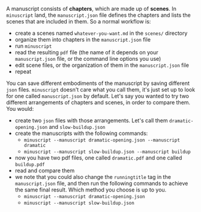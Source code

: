 A manuscript consists of **chapters**, which are made up of **scenes**. In `minuscript` land, the `manuscript.json` file defines the chapters and lists the scenes that are included in them. So a normal workflow is:

- create a scenes named `whatever-you-want.md` in the `scenes/` directory
- organize them into chapters in the `manuscript.json` file
- run `minuscript`
- read the resulting `pdf` file (the name of it depends on your `manuscript.json` file, or the command line options you use)
- edit scene files, or the organization of them in the `manuscript.json` file
- repeat

You can save different embodiments of the manuscript by saving different `json` files. `minuscript` doesn't care what you call them, it's just set up to look for one called `manuscript.json` by default. Let's say you wanted to try two different arrangements of chapters and scenes, in order to compare them. You would:

- create two `json` files with those arrangements. Let's call them `dramatic-opening.json` and `slow-buildup.json`
- create the manuscripts with the following commands:
    - `minuscript --manuscript dramatic-opening.json --manuscript dramatic`
    - `minuscript --manuscript slow-buildup.json --manuscript buildup`
- now you have two pdf files, one called `dramatic.pdf` and one called `buildup.pdf`
- read and compare them
- we note that you could also change the `runningtitle` tag in the `manuscript.json` file, and then run the following commands to achieve the same final result. Which method you choose is up to you. 
    - `minuscript --manuscript dramatic-opening.json`
    - `minuscript --manuscript slow-buildup.json`
